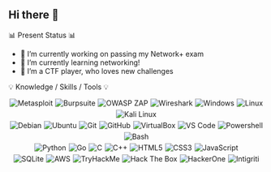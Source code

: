 ## Hi there 👋


📊 Present Status 📊
- 🔭 I’m currently working on passing my Network+ exam 
- 🌱 I’m currently learning networking!
- 👯 I’m a CTF player, who loves new challenges

💡 Knowledge / Skills / Tools 💡

<div style="text-align: center;">
  <div style="display: flex; flex-wrap: wrap; justify-content: center; gap: 5px;">
    <img src="https://img.shields.io/badge/METASPLOIT-000000?style=for-the-badge&logo=metasploit" alt="Metasploit">
    <img src="https://img.shields.io/badge/BURPSUITE-000000?style=for-the-badge&logo=burpsuite" alt="Burpsuite">
    <img src="https://img.shields.io/badge/OWASP%20ZAP-000000?style=for-the-badge&logo=owasp%20zap" alt="OWASP ZAP">
    <img src="https://img.shields.io/badge/WIRESHARK-000000?style=for-the-badge&logo=wireshark" alt="Wireshark">
    <img src="https://img.shields.io/badge/WINDOWS-000000?style=for-the-badge&logo=windows" alt="Windows">
    <img src="https://img.shields.io/badge/LINUX-000000?style=for-the-badge&logo=linux" alt="Linux">
    <img src="https://img.shields.io/badge/KALI%20LINUX-000000?style=for-the-badge&logo=kalilinux" alt="Kali Linux">
  </div>

  <div style="display: flex; flex-wrap: wrap; justify-content: center; gap: 5px; margin-top: 5px;">
    <img src="https://img.shields.io/badge/DEBIAN-000000?style=for-the-badge&logo=debian" alt="Debian">
    <img src="https://img.shields.io/badge/UBUNTU-000000?style=for-the-badge&logo=ubuntu" alt="Ubuntu">
    <img src="https://img.shields.io/badge/GIT-000000?style=for-the-badge&logo=git" alt="Git">
    <img src="https://img.shields.io/badge/GITHUB-000000?style=for-the-badge&logo=github" alt="GitHub">
    <img src="https://img.shields.io/badge/VIRTUALBOX-000000?style=for-the-badge&logo=virtualbox" alt="VirtualBox">
    <img src="https://img.shields.io/badge/VS%20CODE-000000?style=for-the-badge&logo=visual%20studio%20code" alt="VS Code">
    <img src="https://img.shields.io/badge/POWERSHELL-000000?style=for-the-badge&logo=powershell" alt="Powershell">
    <img src="https://img.shields.io/badge/BASH-000000?style=for-the-badge&logo=gnubash" alt="Bash">
  </div>

  <div style="display: flex; flex-wrap: wrap; justify-content: center; gap: 5px; margin-top: 5px;">
    <img src="https://img.shields.io/badge/PYTHON-000000?style=for-the-badge&logo=python" alt="Python">
    <img src="https://img.shields.io/badge/GO-000000?style=for-the-badge&logo=go" alt="Go">
    <img src="https://img.shields.io/badge/C-000000?style=for-the-badge&logo=c" alt="C">
    <img src="https://img.shields.io/badge/C%2B%2B-000000?style=for-the-badge&logo=c%2B%2B" alt="C++">
    <img src="https://img.shields.io/badge/HTML5-000000?style=for-the-badge&logo=html5" alt="HTML5">
    <img src="https://img.shields.io/badge/CSS3-000000?style=for-the-badge&logo=css3" alt="CSS3">
    <img src="https://img.shields.io/badge/JAVASCRIPT-000000?style=for-the-badge&logo=javascript" alt="JavaScript">
    </div>

  <div style="display: flex; flex-wrap: wrap; justify-content: center; gap: 5px; margin-top: 5px;">
    <img src="https://img.shields.io/badge/SQLITE-000000?style=for-the-badge&logo=sqlite" alt="SQLite">
    <img src="https://img.shields.io/badge/AWS-000000?style=for-the-badge&logo=amazon%20aws" alt="AWS">
    <img src="https://img.shields.io/badge/TRYHACKME-000000?style=for-the-badge&logo=tryhackme" alt="TryHackMe">
    <img src="https://img.shields.io/badge/HACK%20THE%20BOX-000000?style=for-the-badge&logo=hackthebox" alt="Hack The Box">
    <img src="https://img.shields.io/badge/HACKERONE-000000?style=for-the-badge&logo=hackerone" alt="HackerOne">
    <img src="https://img.shields.io/badge/INTIGRITI-000000?style=for-the-badge&logo=intigriti" alt="Intigriti">
  </div>
</div>

<!--
**mrblue223/mrblue223** is a ✨ _special_ ✨ repository because its `README.md` (this file) appears on your GitHub profile.

Here are some ideas to get you started:

- 🔭 I’m currently working on ...
- 🌱 I’m currently learning ...
- 👯 I’m looking to collaborate on ...
- 🤔 I’m looking for help with ...
- 💬 Ask me about ...
- 📫 How to reach me: ...
- 😄 Pronouns: ...
- ⚡ Fun fact: ...
-->
